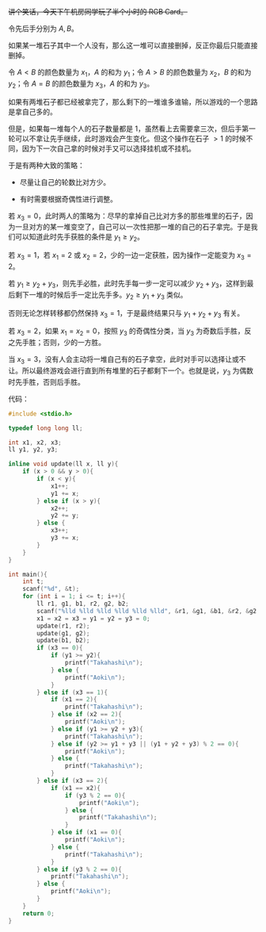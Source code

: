 ~~讲个笑话，今天下午机房同学玩了半个小时的 RGB Card。~~

令先后手分别为 $A, B$。

如果某一堆石子其中一个人没有，那么这一堆可以直接删掉，反正你最后只能直接删掉。

令 $A < B$ 的颜色数量为 $x_1$，$A$ 的和为 $y_1$；令 $A > B$ 的颜色数量为 $x_2$，$B$ 的和为 $y_2$；令 $A = B$ 的颜色数量为 $x_3$，$A$ 的和为 $y_3$。

如果有两堆石子都已经被拿完了，那么剩下的一堆谁多谁输，所以游戏的一个思路是拿自己多的。

但是，如果每一堆每个人的石子数量都是 $1$，虽然看上去需要拿三次，但后手第一轮可以不拿让先手继续，此时游戏会产生变化。但这个操作在石子 $> 1$ 的时候不同，因为下一次自己拿的时候对手又可以选择挂机或不挂机。

于是有两种大致的策略：

- 尽量让自己的轮数比对方少。

- 有时需要根据奇偶性进行调整。

若 $x_3 = 0$，此时两人的策略为：尽早的拿掉自己比对方多的那些堆里的石子，因为一旦对方的某一堆变空了，自己可以一次性把那一堆的自己的石子拿完。于是我们可以知道此时先手获胜的条件是 $y_1 \geq y_2$。

若 $x_3 = 1$，若 $x_1 = 2$ 或 $x_2 = 2$，少的一边一定获胜，因为操作一定能变为 $x_3 = 2$。

若 $y_1 \geq y_2 + y_3$，则先手必胜，此时先手每一步一定可以减少 $y_2 + y_3$，这样到最后剩下一堆的时候后手一定比先手多。$y_2 \geq y_1 + y_3$ 类似。

否则无论怎样转移都仍然保持 $x_3 = 1$，于是最终结果只与 $y_1 + y_2 + y_3$ 有关。

若 $x_3 = 2$，如果 $x_1 = x_2 = 0$，按照 $y_3$ 的奇偶性分类，当 $y_3$ 为奇数后手胜，反之先手胜；否则，少的一方胜。

当 $x_3 = 3$，没有人会主动将一堆自己有的石子拿空，此时对手可以选择让或不让。所以最终游戏会进行直到所有堆里的石子都剩下一个。也就是说，$y_3$ 为偶数时先手胜，否则后手胜。

代码：
```cpp
#include <stdio.h>

typedef long long ll;

int x1, x2, x3;
ll y1, y2, y3;

inline void update(ll x, ll y){
	if (x > 0 && y > 0){
		if (x < y){
			x1++;
			y1 += x;
		} else if (x > y){
			x2++;
			y2 += y;
		} else {
			x3++;
			y3 += x;
		}
	}
}

int main(){
	int t;
	scanf("%d", &t);
	for (int i = 1; i <= t; i++){
		ll r1, g1, b1, r2, g2, b2;
		scanf("%lld %lld %lld %lld %lld %lld", &r1, &g1, &b1, &r2, &g2, &b2);
		x1 = x2 = x3 = y1 = y2 = y3 = 0;
		update(r1, r2);
		update(g1, g2);
		update(b1, b2);
		if (x3 == 0){
			if (y1 >= y2){
				printf("Takahashi\n");
			} else {
				printf("Aoki\n");
			}
		} else if (x3 == 1){
			if (x1 == 2){
				printf("Takahashi\n");
			} else if (x2 == 2){
				printf("Aoki\n");
			} else if (y1 >= y2 + y3){
				printf("Takahashi\n");
			} else if (y2 >= y1 + y3 || (y1 + y2 + y3) % 2 == 0){
				printf("Aoki\n");
			} else {
				printf("Takahashi\n");
			}
		} else if (x3 == 2){
			if (x1 == x2){
				if (y3 % 2 == 0){
					printf("Aoki\n");
				} else {
					printf("Takahashi\n");
				}
			} else if (x1 == 0){
				printf("Aoki\n");
			} else {
				printf("Takahashi\n");
			}
		} else if (y3 % 2 == 0){
			printf("Takahashi\n");
		} else {
			printf("Aoki\n");
		}
	}
	return 0;
}
```